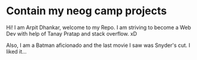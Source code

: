 # Contain my neog camp projects

Hi! I am Arpit Dhankar, welcome to my Repo. I am striving to become a Web Dev with help of Tanay Pratap and stack overflow. xD

Also, I am a Batman aficionado and the last movie I saw was Snyder's cut. I liked it...